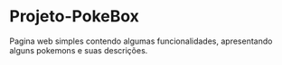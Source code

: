 # Projeto-PokeBox
 Pagina web simples contendo algumas funcionalidades, apresentando alguns pokemons e suas descrições.
